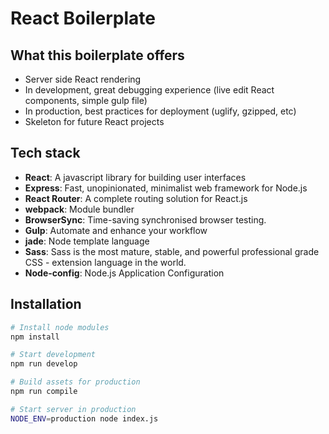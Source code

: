 # React Boilerplate

## What this boilerplate offers
- Server side React rendering
- In development, great debugging experience (live edit React components, simple gulp file)
- In production, best practices for deployment (uglify, gzipped, etc)
- Skeleton for future React projects

## Tech stack
- **React**: A javascript library for building user interfaces
- **Express**: Fast, unopinionated, minimalist web framework for Node.js
- **React Router**: A complete routing solution for React.js
- **webpack**: Module bundler
- **BrowserSync**: Time-saving synchronised browser testing.
- **Gulp**: Automate and enhance your workflow
- **jade**: Node template language
- **Sass**: Sass is the most mature, stable, and powerful professional grade CSS - extension language in the world.
- **Node-config**: Node.js Application Configuration

## Installation 
```bash
# Install node modules
npm install

# Start development
npm run develop

# Build assets for production
npm run compile

# Start server in production
NODE_ENV=production node index.js
```


